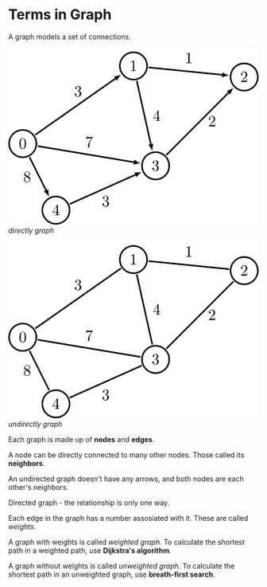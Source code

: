 # Terms in Graph

A graph models a set of connections.


![img](./img/digraph-1.png)
*directly graph*

![img](./img/graph-1.png)
*undirectly graph*

Each graph is made up of **nodes** and **edges**. 

A node can be directly connected to many other nodes. Those called its **neighbors**.


An undirected graph doesn't have any arrows, and both nodes are each other's neighbors.

Directed graph - the relationship is only one way.


Each edge in the graph has a number assosiated with it. These are called *weights*. 

A graph with weights is called *weighted graph*. To calculate the shortest path in a weighted path, use **Dijkstra's algorithm**.

A graph without weights is called *unweighted graph*. To calculate the shortest path in an unweighted graph, use **breath-first search**.






